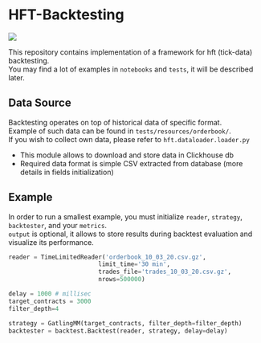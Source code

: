 # HFT-Backtesting
![](https://github.com/evgerher/hft-backtesting/workflows/test/badge.svg)

This repository contains implementation of a framework for hft (tick-data) backtesting.  
You may find a lot of examples in `notebooks` and `tests`, it will be described later.  

## Data Source

Backtesting operates on top of historical data of specific format.  
Example of such data can be found in `tests/resources/orderbook/`.  
If you wish to collect own data, please refer to `hft.dataloader.loader.py`
- This module allows to download and store data in Clickhouse db  
- Required data format is simple CSV extracted from database (more details in fields initialization)  

## Example

In order to run a smallest example, you must initialize `reader`, `strategy`, `backtester`, and your `metrics`.  
`output` is optional, it allows to store results during backtest evaluation and visualize its performance.  

```python
reader = TimeLimitedReader('orderbook_10_03_20.csv.gz', 
                         limit_time='30 min',
                         trades_file='trades_10_03_20.csv.gz',
                         nrows=500000)

delay = 1000 # millisec
target_contracts = 3000
filter_depth=4

strategy = GatlingMM(target_contracts, filter_depth=filter_depth)
backtester = backtest.Backtest(reader, strategy, delay=delay)
```
